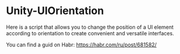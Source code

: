 # Unity-UIOrientation
Here is a script that allows you to change the position of a UI element according to orientation to create convenient and versatile interfaces.

You can find a guid on Habr: https://habr.com/ru/post/681582/
